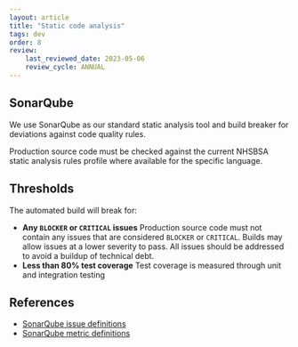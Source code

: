 ```yaml
---
layout: article
title: "Static code analysis"
tags: dev
order: 8
review:
    last_reviewed_date: 2023-05-06
    review_cycle: ANNUAL
---
```

## SonarQube

We use SonarQube as our standard static analysis tool and build breaker for deviations against code quality rules.

Production source code must be checked against the current NHSBSA static analysis rules profile where available for the specific language.

## Thresholds

The automated build will break for:

* __Any `BLOCKER` or `CRITICAL` issues__
  Production source code must not contain any issues that are considered `BLOCKER` or `CRITICAL`.
  Builds may allow issues at a lower severity to pass. All issues should be addressed to avoid a buildup of technical debt.
* __Less than 80% test coverage__
  Test coverage is measured through unit and integration testing

## References

* [SonarQube issue definitions][sonarqube_issues]
* [SonarQube metric definitions][sonarqube_metric_definitions]

[sonarqube_issues]: <https://docs.sonarqube.org/latest/user-guide/issues/>
[sonarqube_metric_definitions]: <https://docs.sonarqube.org/latest/user-guide/metric-definitions/>
